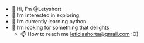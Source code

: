 - 👋 Hi, I’m @Letyshort
- 👀 I’m interested in exploring
- 🌱 I’m currently learning  python
- 💞️ I’m looking for something that delights
  - 📫 How to reach me leticiashorta@gmail.com
:O)
<!---
Letyshort/Letyshort is a ✨ special ✨ repository because its `README.md` (this file) appears on your GitHub profile.
You can click the Preview link to take a look at your changes.
--->
